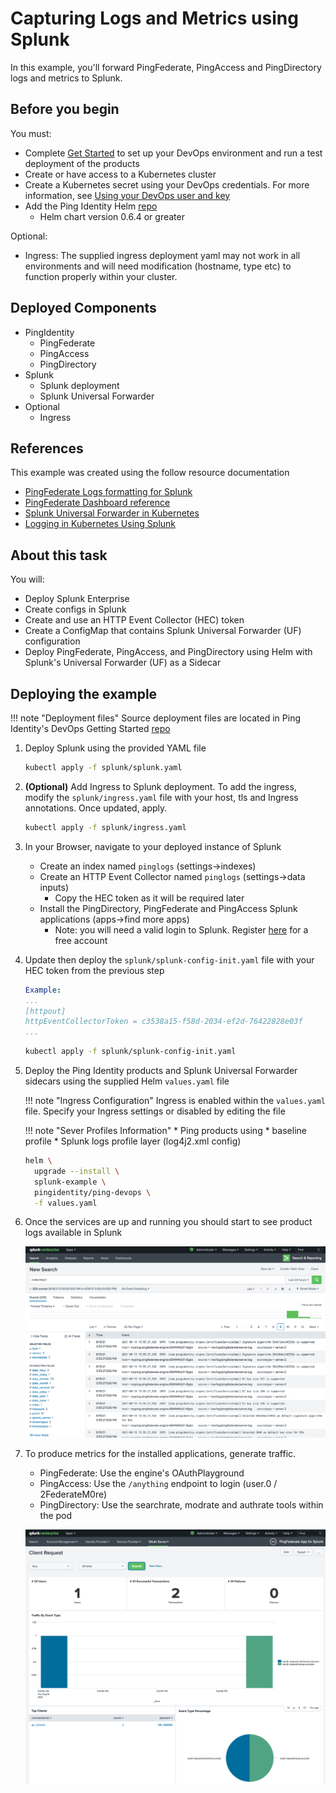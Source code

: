 # Capturing Logs and Metrics using Splunk

In this example, you'll forward PingFederate, PingAccess and PingDirectory logs and metrics to Splunk.

## Before you begin

You must:

* Complete [Get Started](../get-started/getStarted.md) to set up your DevOps environment and run a test deployment of the products
* Create or have access to a Kubernetes cluster
* Create a Kubernetes secret using your DevOps credentials. For more information, see [Using your DevOps user and key](../get-started/devopsUserKey.md#for-kubernetes)
* Add the Ping Identity Helm [repo](https://helm.pingidentity.com/)
    * Helm chart version 0.6.4 or greater

Optional:

* Ingress: The supplied ingress deployment yaml may not work in all environments and will need modification (hostname, type etc) to function properly within your cluster.

## Deployed Components

* PingIdentity
    * PingFederate
    * PingAccess
    * PingDirectory
* Splunk
    * Splunk deployment
    * Splunk Universal Forwarder
* Optional
    * Ingress

## References

This example was created using the follow resource documentation

* [PingFederate Logs formatting for Splunk](https://docs.pingidentity.com/bundle/pingfederate-103/page/qst1564002981075.html)
* [PingFederate Dashboard reference](https://docs.pingidentity.com/bundle/pingfederate-100/page/cmn1580335292058.html)
* [Splunk Universal Forwarder in Kubernetes](https://computingforgeeks.com/send-logs-to-splunk-using-splunk-forwarder/)
* [Logging in Kubernetes Using Splunk](https://faun.pub/logging-in-kubernetes-using-splunk-c2785948fdc0)

## About this task

You will:

* Deploy Splunk Enterprise
* Create configs in Splunk
* Create and use an HTTP Event Collector (HEC) token
* Create a ConfigMap that contains Splunk Universal Forwarder (UF) configuration
* Deploy PingFederate, PingAccess, and PingDirectory using Helm with Splunk's Universal Forwarder (UF) as a Sidecar

## Deploying the example

!!! note "Deployment files"
    Source deployment files are located in Ping Identity's DevOps Getting Started [repo](https://github.com/pingidentity/pingidentity-devops-getting-started/tree/master/20-kubernetes/15-splunk-metrics/)

1. Deploy Splunk using the provided YAML file

    ```sh
    kubectl apply -f splunk/splunk.yaml
    ```

1. **(Optional)** Add Ingress to Splunk deployment. To add the ingress, modify the `splunk/ingress.yaml` file with your host, tls and Ingress annotations. Once updated, apply.

    ```sh
    kubectl apply -f splunk/ingress.yaml
    ```

1. In your Browser, navigate to your deployed instance of Splunk
    - Create an index named `pinglogs` (settings->indexes)
    - Create an HTTP Event Collector named `pinglogs` (settings->data inputs)
        - Copy the HEC token as it will be required later
    - Install the PingDirectory, PingFederate and PingAccess Splunk applications (apps->find more apps)
        - Note: you will need a valid login to Splunk. Register [here](https://www.splunk.com/view/SP-CAAAABD) for a free account

1. Update then deploy the `splunk/splunk-config-init.yaml` file with your HEC token from the previous step

    ```yaml
    Example:
    ...
    [httpout]
    httpEventCollectorToken = c3538a15-f58d-2034-ef2d-76422828e03f
    ...
    ```

    ```sh
    kubectl apply -f splunk/splunk-config-init.yaml
    ```

1. Deploy the Ping Identity products and Splunk Universal Forwarder sidecars using the supplied Helm `values.yaml` file

    !!! note "Ingress Configuration"
        Ingress is enabled within the `values.yaml` file. Specify your Ingress settings or disabled by editing the file

    !!! note "Sever Profiles Information"
        * Ping products using
            * baseline profile
            * Splunk logs profile layer (log4j2.xml config)

    ```sh
    helm \
      upgrade --install \
      splunk-example \
      pingidentity/ping-devops \
      -f values.yaml
    ```

1. Once the services are up and running you should start to see product logs available in Splunk

    ![](../images/pf-splunk-logs.png)

1. To produce metrics for the installed applications, generate traffic.
    - PingFederate: Use the engine's OAuthPlayground
    - PingAccess: Use the `/anything` endpoint to login (user.0 / 2FederateM0re)
    - PingDirectory: Use the searchrate, modrate and authrate tools within the pod

    ![](../images/pf-splunk-dashboard.png)
